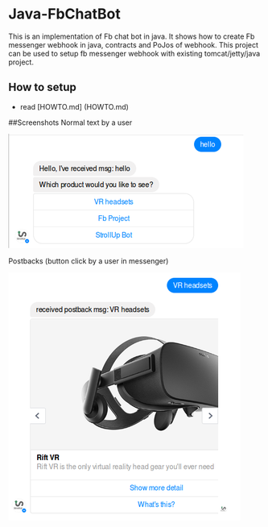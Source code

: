 # Java-FbChatBot
This is an implementation of Fb chat bot in java. It shows how to create Fb messenger webhook in java, contracts and PoJos of webhook. This project can be used to setup fb messenger webhook with existing tomcat/jetty/java project.

## How to setup
 - read [HOWTO.md] (HOWTO.md)

##Screenshots
Normal text by a user

  ![Normal text](screenshots/msg_text.png)
  
Postbacks (button click by a user in messenger)

  ![PostBacks](screenshots/msg_postback.png)
